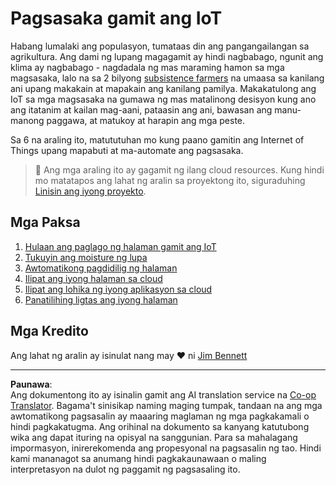 <!--
CO_OP_TRANSLATOR_METADATA:
{
  "original_hash": "428bda82d9e6016ecea7c797564bf081",
  "translation_date": "2025-08-27T21:22:09+00:00",
  "source_file": "2-farm/README.md",
  "language_code": "tl"
}
-->
# Pagsasaka gamit ang IoT

Habang lumalaki ang populasyon, tumataas din ang pangangailangan sa agrikultura. Ang dami ng lupang magagamit ay hindi nagbabago, ngunit ang klima ay nagbabago - nagdadala ng mas maraming hamon sa mga magsasaka, lalo na sa 2 bilyong [subsistence farmers](https://wikipedia.org/wiki/Subsistence_agriculture) na umaasa sa kanilang ani upang makakain at mapakain ang kanilang pamilya. Makakatulong ang IoT sa mga magsasaka na gumawa ng mas matalinong desisyon kung ano ang itatanim at kailan mag-aani, pataasin ang ani, bawasan ang manu-manong paggawa, at matukoy at harapin ang mga peste.

Sa 6 na araling ito, matututuhan mo kung paano gamitin ang Internet of Things upang mapabuti at ma-automate ang pagsasaka.

> 💁 Ang mga araling ito ay gagamit ng ilang cloud resources. Kung hindi mo matatapos ang lahat ng aralin sa proyektong ito, siguraduhing [Linisin ang iyong proyekto](../clean-up.md).

## Mga Paksa

1. [Hulaan ang paglago ng halaman gamit ang IoT](lessons/1-predict-plant-growth/README.md)
1. [Tukuyin ang moisture ng lupa](lessons/2-detect-soil-moisture/README.md)
1. [Awtomatikong pagdidilig ng halaman](lessons/3-automated-plant-watering/README.md)
1. [Ilipat ang iyong halaman sa cloud](lessons/4-migrate-your-plant-to-the-cloud/README.md)
1. [Ilipat ang lohika ng iyong aplikasyon sa cloud](lessons/5-migrate-application-to-the-cloud/README.md)
1. [Panatilihing ligtas ang iyong halaman](lessons/6-keep-your-plant-secure/README.md)

## Mga Kredito

Ang lahat ng aralin ay isinulat nang may ♥️ ni [Jim Bennett](https://GitHub.com/JimBobBennett)

---

**Paunawa**:  
Ang dokumentong ito ay isinalin gamit ang AI translation service na [Co-op Translator](https://github.com/Azure/co-op-translator). Bagama't sinisikap naming maging tumpak, tandaan na ang mga awtomatikong pagsasalin ay maaaring maglaman ng mga pagkakamali o hindi pagkakatugma. Ang orihinal na dokumento sa kanyang katutubong wika ang dapat ituring na opisyal na sanggunian. Para sa mahalagang impormasyon, inirerekomenda ang propesyonal na pagsasalin ng tao. Hindi kami mananagot sa anumang hindi pagkakaunawaan o maling interpretasyon na dulot ng paggamit ng pagsasaling ito.